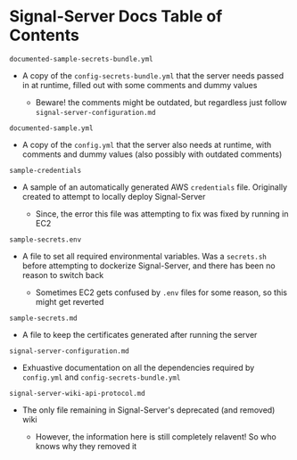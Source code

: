 # Signal-Server Docs Table of Contents

`documented-sample-secrets-bundle.yml`

- A copy of the `config-secrets-bundle.yml` that the server needs passed in at runtime, filled out with some comments and dummy values

  - Beware! the comments might be outdated, but regardless just follow `signal-server-configuration.md`

`documented-sample.yml`

- A copy of the `config.yml` that the server also needs at runtime, with comments and dummy values (also possibly with outdated comments)

`sample-credentials`

- A sample of an automatically generated AWS `credentials` file. Originally created to attempt to locally deploy Signal-Server

  - Since, the error this file was attempting to fix was fixed by running in EC2

`sample-secrets.env`

- A file to set all required environmental variables. Was a `secrets.sh` before attempting to dockerize Signal-Server, and there has been no reason to switch back

  - Sometimes EC2 gets confused by `.env` files for some reason, so this might get reverted

`sample-secrets.md`

- A file to keep the certificates generated after running the server

`signal-server-configuration.md`

- Exhuastive documentation on all the dependencies required by `config.yml` and `config-secrets-bundle.yml`

`signal-server-wiki-api-protocol.md`

- The only file remaining in Signal-Server's deprecated (and removed) wiki

  - However, the information here is still completely relavent! So who knows why they removed it